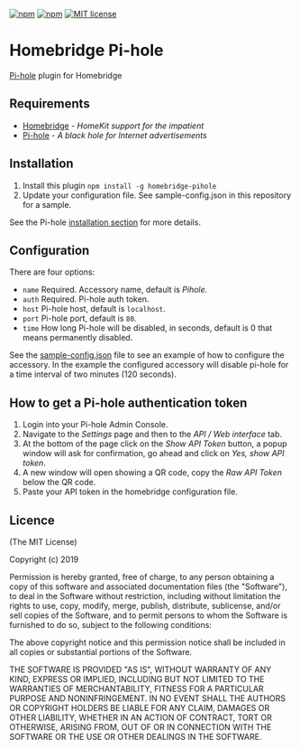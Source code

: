 [![npm](https://img.shields.io/npm/v/homebridge-pihole.svg)](https://www.npmjs.com/package/homebridge-pihole)
[![npm](https://img.shields.io/npm/dt/homebridge-pihole.svg)](https://www.npmjs.com/package/homebridge-pihole)
[![MIT license](https://img.shields.io/badge/license-MIT-blue.svg)](LICENSE)

# Homebridge Pi-hole

[Pi-hole](https://github.com/pi-hole/pi-hole) plugin for Homebridge

## Requirements
-	[Homebridge](https://github.com/nfarina/homebridge) - _HomeKit support for the impatient_
-	[Pi-hole](https://github.com/pi-hole/pi-hole) - _A black hole for Internet advertisements_

## Installation
1.	Install this plugin `npm install -g homebridge-pihole`
2.	Update your configuration file. See sample-config.json in this repository for a sample.

See the Pi-hole [installation section](https://github.com/pi-hole/pi-hole#one-step-automated-install) for more details.

## Configuration

There are four options:
 * ```name``` Required. Accessory name, default is _Pihole_.
 * ```auth``` Required. Pi-hole auth token.
 * ```host``` Pi-hole host, default is `localhost`.
 * ```port``` Pi-hole port, default is `80`.
 * ```time``` How long Pi-hole will be disabled, in seconds, default is 0 that means permanently disabled.

See the [sample-config.json](sample-config.json) file to see an example of how to configure the accessory. In the example the configured accessory will disable pi-hole for a time interval of two minutes (120 seconds).

## How to get a Pi-hole authentication token
1.	Login into your Pi-hole Admin Console.
2.	Navigate to the _Settings_ page and then to the _API / Web interface_ tab.
3.	At the bottom of the page click on the _Show API Token_ button, a popup window will ask for confirmation, go ahead and click on _Yes, show API token_.
4.	A new window will open showing a QR code, copy the _Raw API Token_ below the QR code.
5.	Paste your API token in the homebridge configuration file.

## Licence

(The MIT License)

Copyright (c) 2019

Permission is hereby granted, free of charge, to any person obtaining a copy
of this software and associated documentation files (the "Software"), to deal
in the Software without restriction, including without limitation the rights
to use, copy, modify, merge, publish, distribute, sublicense, and/or sell
copies of the Software, and to permit persons to whom the Software is
furnished to do so, subject to the following conditions:

The above copyright notice and this permission notice shall be included in all
copies or substantial portions of the Software.

THE SOFTWARE IS PROVIDED "AS IS", WITHOUT WARRANTY OF ANY KIND, EXPRESS OR
IMPLIED, INCLUDING BUT NOT LIMITED TO THE WARRANTIES OF MERCHANTABILITY,
FITNESS FOR A PARTICULAR PURPOSE AND NONINFRINGEMENT. IN NO EVENT SHALL THE
AUTHORS OR COPYRIGHT HOLDERS BE LIABLE FOR ANY CLAIM, DAMAGES OR OTHER
LIABILITY, WHETHER IN AN ACTION OF CONTRACT, TORT OR OTHERWISE, ARISING FROM,
OUT OF OR IN CONNECTION WITH THE SOFTWARE OR THE USE OR OTHER DEALINGS IN THE
SOFTWARE.
